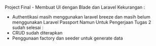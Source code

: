 Project Final - Membuat UI dengan Blade dan Laravel 
Kekurangan :
- Authentikasi masih menggunakan laravel breeze dan masih belum menggunakan Laravel Passport 
Namun Untuk Pengerjaan Tugas 2 sudah selesai :
- CRUD sudah diterapkan 
- Penggunaan factory dan seeder untuk generate data 

